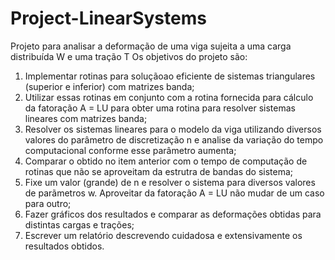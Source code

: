# Project-LinearSystems

Projeto para analisar a deformação de uma viga sujeita a uma carga distribuída W e uma tração T
Os objetivos do projeto são:
1. Implementar rotinas para soluçãoao eficiente de sistemas triangulares (superior e inferior) com matrizes banda;
2. Utilizar essas rotinas em conjunto com a rotina fornecida para cálculo da fatoração
A = LU para obter uma rotina para resolver sistemas lineares com matrizes banda;
3. Resolver os sistemas lineares para o modelo da viga utilizando diversos
valores do parâmetro de discretização n e analise da variação do tempo computacional
conforme esse parâmetro aumenta;
4. Comparar o obtido no item anterior com o tempo de computação de rotinas que não
se aproveitam da estrutra de bandas do sistema;
5. Fixe um valor (grande) de n e resolver o sistema para diversos valores de parãmetros
w. Aproveitar da fatoração A = LU não mudar de um caso para outro;
6. Fazer gráficos dos resultados e comparar as deformações obtidas para distintas cargas
e trações;
7. Escrever um relatório descrevendo cuidadosa e extensivamente os resultados obtidos.
